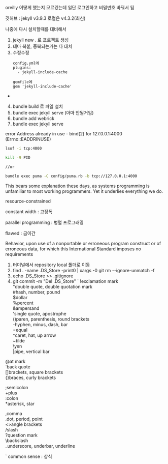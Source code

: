 
oreilly 어떻게 했는지 모르겠는데 일단 로그인하고 비밀번호 바꿔서 됨

깃허브 : jekyll v3.9.3 로컬은 v4.3.2(최신)

나중에 다시 설치할때를 대비해서
1. jekyll new . 로 프로젝트 생성
2. 테마 복붙, 중복되는거는 다 대치
3. 수정수정
	```
	config.yml에
	plugins:
	  - jekyll-include-cache
	
	gemfile에
	gem 'jekyll-include-cache'
  - 
4. bundle build 로 파일 설치
5. bundle exec jekyll serve (아마 안될거임)
6. bundle add webrick
7. bundle exec jekyll serve


error
Address already in use - bind(2) for 127.0.0.1:4000 (Errno::EADDRINUSE)
```bash
lsof -i tcp:4000

kill -9 PID

//or

bundle exec puma -C config/puma.rb -b tcp://127.0.0.1:4000
```

This bears some explanation these days, as systems programming is unfamiliar to most working programmers. Yet it underlies everything we do.

resource-constrained 

constant width : 고정폭

parallel programming : 병렬 프로그래밍

flawed : 금이간

Behavior, upon use of a nonportable or erroneous program construct or of erroneous data, for which this International Standard imposes no requirements

1.  터미널에서 repository local 폴더로 이동
2.  find . -name .DS_Store -print0 | xargs -0 git rm --ignore-unmatch -f 
3.  echo .DS_Store >> .gitignore  
4.  git commit -m "Del  .DS_Store"
`
!exclamation mark  
"double quote, double quotation mark  
#hash, number, pound  
$dollar  
%percent  
&ampersand  
'single quote, apostrophe  
()paren, parenthesis, round brackets  
-hyphen, minus, dash, bar  
=equal  
^caret, hat, up arrow  
~tilde  
\yen  
|pipe, vertical bar

@at mark  
`back quote  
[]brackets, square brackets  
{}braces, curly brackets

;semicolon  
+plus  
:colon  
*asterisk, star

,comma  
.dot, period, point  
<>angle brackets  
/slash  
?question mark  
\backslash  
_underscore, underbar, underline

`
common sense : 상식
